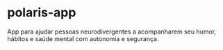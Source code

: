 # polaris-app
App para ajudar pessoas neurodivergentes a acompanharem seu humor, hábitos e saúde mental com autonomia e segurança.
